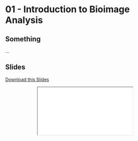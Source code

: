# <strong>01</strong> - <i class="fas fa-image"></i> Introduction to Bioimage Analysis

## Something

...

## Slides

<a
    class="custom-button custom-download-button" href="../../pdfs/03_python_basics/templates.pdf" download> <i class="fas fa-download"></i> Download this Slides
</a>

<div align="center">
  <iframe class="custom-pdf-frame" src="../../pdfs/01_intro_bioimage_analysis/templates.pdf"> </iframe>
</div>
